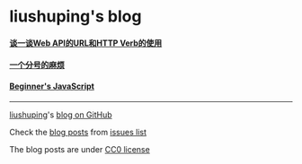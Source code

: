 liushuping's blog
====
#### [谈一谈Web API的URL和HTTP Verb的使用](https://github.com/liushuping/blog/issues/9)
#### [一个分号的麻烦](https://github.com/liushuping/blog/issues/1)
#### [Beginner's JavaScript](https://github.com/liushuping/blog/issues/2)

---
[liushuping](https://github.com/liushuping)'s [blog on GitHub](https://github.com/liushuping/blog/issues)

Check the [blog posts](https://github.com/liushuping/blog/issues) from [issues list](https://github.com/liushuping/blog/issues)

The blog posts are under [CC0 license](https://github.com/liushuping/blog/blob/master/LICENSE)

